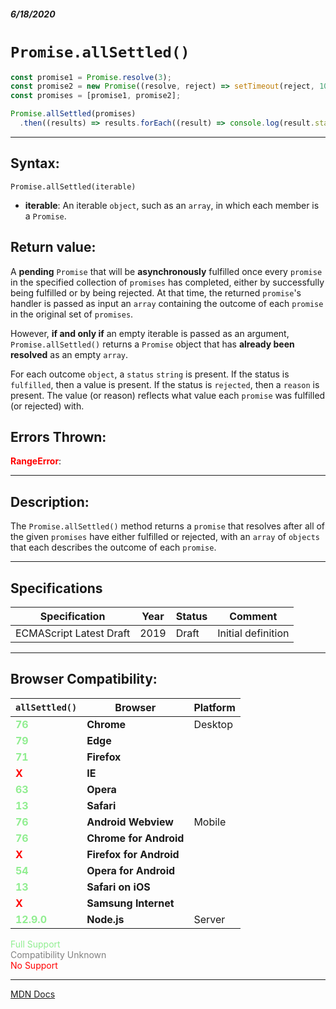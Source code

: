 ##### 6/18/2020
# `Promise.allSettled()`

```js
const promise1 = Promise.resolve(3);
const promise2 = new Promise((resolve, reject) => setTimeout(reject, 100, 'foo'));
const promises = [promise1, promise2];

Promise.allSettled(promises)
  .then((results) => results.forEach((result) => console.log(result.status)));
```

---

## Syntax:
`Promise.allSettled(iterable)`

* **iterable**: An iterable `object`, such as an `array`, in which each member is a `Promise`. 

## Return value:
A **pending** `Promise` that will be **asynchronously** fulfilled once every `promise` in the specified collection of `promises` has completed, either by successfully being fulfilled or by being rejected. At that time, the returned `promise`'s handler is passed as input an `array` containing the outcome of each `promise` in the original set of `promises`.

However, **if and only if** an empty iterable is passed as an argument, `Promise.allSettled()` returns a `Promise` object that has **already been resolved** as an empty `array`.

For each outcome `object`, a `status` `string` is present. If the status is `fulfilled`, then a value is present. If the status is `rejected`, then a `reason` is present. The value (or reason) reflects what value each `promise` was fulfilled (or rejected) with.

## Errors Thrown:
<span style="color: red">**RangeError**</span>: 

---

## Description:
The `Promise.allSettled()` method returns a `promise` that resolves after all of the given `promises` have either fulfilled or rejected, with an `array` of `objects` that each describes the outcome of each `promise`.

---

## Specifications
| Specification | Year | Status | Comment |
|---|---|---|---|
| ECMAScript Latest Draft | 2019 | Draft | Initial definition |

---

## Browser Compatibility:
| `allSettled()` | Browser | Platform |
|---|---|---|
| <span style="color: lightgreen">**76**</span> | **Chrome** | Desktop | 
| <span style="color: lightgreen">**79**</span> | **Edge** || 
| <span style="color: lightgreen">**71**</span> | **Firefox** || 
| <span style="color: red">**X**</span> | **IE** || 
| <span style="color: lightgreen">**63**</span> | **Opera** || 
| <span style="color: lightgreen">**13**</span> | **Safari** || 
| <span style="color: lightgreen">**76**</span> | **Android Webview** | Mobile | 
| <span style="color: lightgreen">**76**</span> | **Chrome for Android** || 
| <span style="color: red">**X**</span> | **Firefox for Android** || 
| <span style="color: lightgreen">**54**</span> | **Opera for Android** || 
| <span style="color: lightgreen">**13**</span> | **Safari on iOS** || 
| <span style="color: red">**X**</span> | **Samsung Internet** || 
| <span style="color: lightgreen">**12.9.0**</span> | **Node.js** | Server | 

<span style="color: lightgreen">Full Support</span>  
<span style="color: grey">Compatibility Unknown</span>  
<span style="color: red">No Support</span>

---

[MDN Docs](https://developer.mozilla.org/en-US/docs/Web/JavaScript/Reference/Global_Objects/Promise/allSettled)